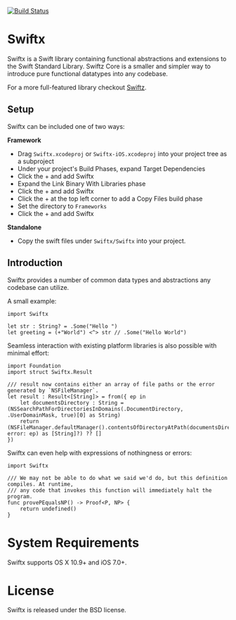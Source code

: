 [![Build Status](https://travis-ci.org/typelift/Swiftx.svg)](https://travis-ci.org/typelift/Swiftx)

Swiftx
======

Swiftx is a Swift library containing functional abstractions and extensions to
the Swift Standard Library.  Swiftz Core is a smaller and simpler way to introduce pure functional 
datatypes into any codebase.

For a more full-featured library checkout [Swiftz](https://github.com/typelift/swiftz).

Setup
-----

Swiftx can be included one of two ways:

**Framework**

- Drag `Swiftx.xcodeproj` or `Swiftx-iOS.xcodeproj` into your project tree as a subproject
- Under your project's Build Phases, expand Target Dependencies
- Click the + and add Swiftx
- Expand the Link Binary With Libraries phase
- Click the + and add Swiftx
- Click the + at the top left corner to add a Copy Files build phase
- Set the directory to `Frameworks`
- Click the + and add Swiftx

**Standalone**

- Copy the swift files under `Swiftx/Swiftx` into your project.

Introduction
------------

Swiftx provides a number of common data types and abstractions any codebase can utilize.

A small example:

```swiftz
import Swiftx

let str : String? = .Some("Hello ")
let greeting = (+"World") <^> str // .Some("Hello World")
```

Seamless interaction with existing platform libraries is also possible with
minimal effort:

```swiftz
import Foundation
import struct Swiftx.Result

/// result now contains either an array of file paths or the error generated by `NSFileManager`.
let result : Result<[String]> = from({ ep in
    let documentsDirectory : String = (NSSearchPathForDirectoriesInDomains(.DocumentDirectory, .UserDomainMask, true)[0] as String)
    return (NSFileManager.defaultManager().contentsOfDirectoryAtPath(documentsDirectory, error: ep) as [String]?) ?? []
})
```


Swiftx can even help with expressions of nothingness or errors:

```swiftz
import Swiftx

/// We may not be able to do what we said we'd do, but this definition compiles. At runtime, 
/// any code that invokes this function will immediately halt the program.
func provePEqualsNP() -> Proof<P, NP> {
    return undefined()
}
```

System Requirements
===================

Swiftx supports OS X 10.9+ and iOS 7.0+.

License
=======

Swiftx is released under the BSD license.

